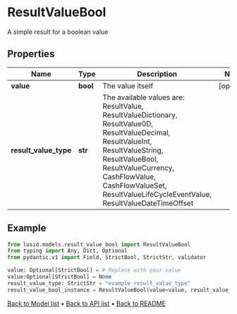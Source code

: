 # ResultValueBool

A simple result for a boolean value
## Properties
Name | Type | Description | Notes
------------ | ------------- | ------------- | -------------
**value** | **bool** | The value itself | [optional] 
**result_value_type** | **str** | The available values are: ResultValue, ResultValueDictionary, ResultValue0D, ResultValueDecimal, ResultValueInt, ResultValueString, ResultValueBool, ResultValueCurrency, CashFlowValue, CashFlowValueSet, ResultValueLifeCycleEventValue, ResultValueDateTimeOffset | 
## Example

```python
from lusid.models.result_value_bool import ResultValueBool
from typing import Any, Dict, Optional
from pydantic.v1 import Field, StrictBool, StrictStr, validator

value: Optional[StrictBool] = # Replace with your value
value:Optional[StrictBool] = None
result_value_type: StrictStr = "example_result_value_type"
result_value_bool_instance = ResultValueBool(value=value, result_value_type=result_value_type)

```

[Back to Model list](../README.md#documentation-for-models) &#8226; [Back to API list](../README.md#documentation-for-api-endpoints) &#8226; [Back to README](../README.md)

